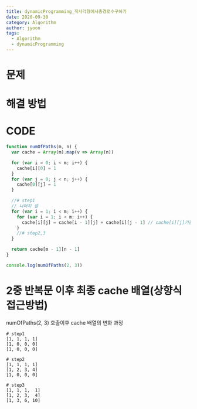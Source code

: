 ```yaml
---
title: dynamicProgramming_직사각형에서총경로수구하기
date: 2020-09-30
category: Algorithm
author: jyoon
tags:
  - Algorithm
  - dynamicProgramming
---
```


# 문제

# 해결 방법

# CODE

```js
function numOfPaths(m, n) {
  var cache = Array(m).map(v => Array(n))

  for (var i = 0; i < m; i++) {
    cache[i][0] = 1
  }
  for (var j = 0; j < n; j++) {
    cache[0][j] = 1
  }

  //# step1
  // 나머지 셀
  for (var i = 1; i < m; i++) {
    for (var i = 1; i < m; i++) {
      cache[i][j] = cache[i - 1][j] + cache[i][j - 1] // cache[i][j]기준 위 셀 + cache[i][j]기준 왼쪽 셀
    }
    //# step2,3
  }

  return cache[m - 1][n - 1]
}

console.log(numOfPaths(2, 3))
```

# 2중 반복문 이후 최종 cache 배열(상향식 접근방법)

numOfPaths(2, 3) 호출이후 cache 배열의 변화 과정

```
# step1
[1, 1, 1, 1]
[1, 0, 0, 0]
[1, 0, 0, 0]

# step2
[1, 1, 1, 1]
[1, 2, 3, 4]
[1, 0, 0, 0]

# step3
[1, 1, 1,  1]
[1, 2, 3,  4]
[1, 3, 6, 10]

```
